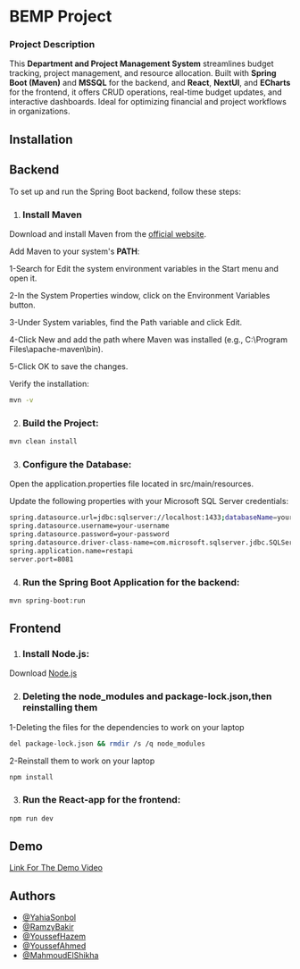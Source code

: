 
# **BEMP Project**

### Project Description

This **Department and Project Management System** streamlines budget tracking, project management, and resource allocation. Built with **Spring Boot (Maven)** and **MSSQL** for the backend, and **React**, **NextUI**, and **ECharts** for the frontend, it offers CRUD operations, real-time budget updates, and interactive dashboards. Ideal for optimizing financial and project workflows in organizations.

## Installation
## Backend
 To set up and run the Spring Boot backend, follow these steps:
 1. ### **Install Maven**
 Download and install Maven from the [official website](https://maven.apache.org/).

Add Maven to your system's **PATH**:

1-Search for Edit the system environment variables in the Start menu and open it.

2-In the System Properties window, click on the Environment Variables button.

3-Under System variables, find the Path variable and click Edit.

4-Click New and add the path where Maven was installed (e.g., C:\Program Files\apache-maven\bin).

5-Click OK to save the changes.

Verify the installation:


```bash
mvn -v
```

2. ### **Build the Project:**
```bash
mvn clean install
```
3. ### **Configure the Database:**

Open the application.properties file located in src/main/resources.

Update the following properties with your Microsoft SQL Server credentials:
```bash
spring.datasource.url=jdbc:sqlserver://localhost:1433;databaseName=your-database-name;instanceName=SQLEXPRESS;trustServerCertificate=true;encrypt=false
spring.datasource.username=your-username
spring.datasource.password=your-password
spring.datasource.driver-class-name=com.microsoft.sqlserver.jdbc.SQLServerDriver
spring.application.name=restapi
server.port=8081
```
4. ### **Run the Spring Boot Application for the backend:**
```bash
mvn spring-boot:run
```

## Frontend
1. ### **Install Node.js:**

Download [Node.js](https://nodejs.org/)

2. ### **Deleting the node_modules and package-lock.json,then reinstalling them**

1-Deleting the files for the dependencies to work on your laptop
```bash
del package-lock.json && rmdir /s /q node_modules 
```
2-Reinstall them to work on your laptop
```bash
npm install
```

3. ### **Run the React-app for the frontend:**

```bash
npm run dev
```

## Demo

[Link For The Demo Video](https://drive.google.com/drive/folders/1s_T6uwSWIF5L4_SEDUsJj5-uWGauNrt7)


## Authors

- [@YahiaSonbol](https://www.linkedin.com/in/yahia-sonbol/)
- [@RamzyBakir](https://www.linkedin.com/in/ramzy-bakir/)
- [@YoussefHazem](https://www.linkedin.com/in/youssefsharaawy/)
- [@YoussefAhmed](https://www.linkedin.com/in/youssef-abou-elwaf/)
- [@MahmoudElShikha](https://www.linkedin.com/in/mahmoud-elshikha/)



